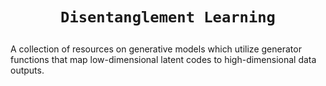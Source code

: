 # <p align=center>`Disentanglement Learning`

</p>

A collection of resources on generative models which utilize generator functions that map low-dimensional latent codes to high-dimensional data outputs.






